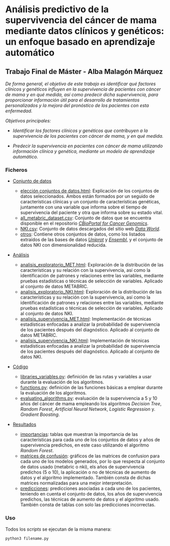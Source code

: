 # Análisis predictivo de la supervivencia del cáncer de mama mediante datos clínicos y genéticos: un enfoque basado en aprendizaje automático

## Trabajo Final de Máster - Alba Malagón Márquez


_De forma general, el objetivo de este trabajo es identificar qué factores clínicos y genéticos influyen en la supervivencia de pacientes con cáncer de mama y en qué medida, así como predecir dicha supervivencia, para proporcionar información útil para el desarrollo de tratamientos personalizados y la mejora del pronóstico de los pacientes con esta enfermedad._

_Objetivos principales:_

- _Identificar los factores clínicos y genéticos que contribuyen a la supervivencia de los pacientes con cáncer de mama, y en qué medida._

- _Predecir la supervivencia en pacientes con cáncer de mama utilizando información clínica y genética, mediante un modelo de aprendizaje automático._

### Ficheros

- [Conjunto de datos](https://github.com/albamalagon/TFM/blob/main/conjunto%20de%20datos/elecci%C3%B3n%20conjuntos%20de%20datos.html)
  - [elección conjuntos de datos.html](https://github.com/albamalagon/TFM/blob/main/conjunto%20de%20datos/conjuntos%20de%20datos.html): Explicación de los conjuntos de datos seleccionados. Ambos están formados por un seguido de características clínicas y un conjunto de características genéticas, juntamente con una variable que informa sobre el tiempo de supervivencia del paciente y otra que informa sobre su estado vital.
  - [all_metabric_dataset.csv](https://github.com/albamalagon/TFM/blob/main/conjunto%20de%20datos/all_metabric_dataset.csv): Conjunto de datos que se encuentra disponible en el repositorio [_CBioPortal for Cancer Genomics_](https://www.cbioportal.org/).
  - [NKI.csv](https://github.com/albamalagon/TFM/blob/main/conjunto%20de%20datos/NKI.csv): Conjunto de datos descargados del sitio web [_Data World_](https://data.world/deviramanan2016/nki-breast-cancer-data).
  - [otros](https://github.com/albamalagon/TFM/tree/main/conjunto%20de%20datos/otros): Contiene otros conjuntos de datos, como los listados extraídos de las bases de datos [_Uniprot_](https://www.uniprot.org/) y [_Ensembl_](https://useast.ensembl.org/index.html), y el conjunto de datos NKI con dimensionalidad reducida.

- [Análisis](https://github.com/albamalagon/TFM/tree/main/ana%CC%81lisis)
  - [analisis_exploratorio_MET.html](https://github.com/albamalagon/TFM/blob/main/ana%CC%81lisis/analisis_exploratorio_MET.html): Exploración de la distribución de las características y su relación con la supervivencia, así como la identificación de patrones y relaciones entre las variables, mediante pruebas estadísticas o técnicas de selección de variables. Aplicado al conjunto de datos METABRIC.
  - [analisis_exploratorio_NKI.html](https://github.com/albamalagon/TFM/blob/main/ana%CC%81lisis/analisis_exploratorio_NKI.html): Exploración de la distribución de las características y su relación con la supervivencia, así como la identificación de patrones y relaciones entre las variables, mediante pruebas estadísticas o técnicas de selección de variables. Aplicado al conjunto de datos NKI.
  - [analisis_supervivencia_MET.html](https://github.com/albamalagon/TFM/blob/main/ana%CC%81lisis/analisis_supervivencia_MET.html): Implementación de técnicas estadísticas enfocadas a analizar la probabilidad de supervivencia de los pacientes después del diagnóstico. Aplicado al conjunto de datos METABRIC.
  - [analisis_supervivencia_NKI.html](https://github.com/albamalagon/TFM/blob/main/ana%CC%81lisis/analisis_supervivencia_NKI.html): Implementación de técnicas estadísticas enfocadas a analizar la probabilidad de supervivencia de los pacientes después del diagnóstico. Aplicado al conjunto de datos NKI.

- [Código](https://github.com/albamalagon/TFM/tree/main/c%C3%B3digo)
  - [libraries_variables.py](https://github.com/albamalagon/TFM/blob/main/c%C3%B3digo/libraries_variables.py): definición de las rutas y variables a usar durante la evaluación de los algoritmos.
  - [functions.py](https://github.com/albamalagon/TFM/blob/main/c%C3%B3digo/functions.py): definición de las funciones básicas a emplear durante la evaluación de los algoritmos.
  - [evaluating_algorithms.py](https://github.com/albamalagon/TFM/blob/main/c%C3%B3digo/evaluating_algorithms.py): evaluación de la supervivencia a 5 y 10 años del cáncer de mama empleando los algoritmos _Decision Tree_, _Random Forest_, _Artificial Neural Network_, _Logistic Regression_ y. _Gradient Boosting_.

- [Resultados](https://github.com/albamalagon/TFM/tree/main/resultados)
  - [importancias](https://github.com/albamalagon/TFM/tree/main/resultados/importancias): tablas que muestran la importancia de las características para cada uno de los conjuntos de datos y años de supervivencia predichos, en este caso utilizando el algoritmo _Random Forest_. 
  - [matrices de confusión](https://github.com/albamalagon/TFM/tree/main/resultados/matrices%20de%20confusio%CC%81n): gráficos de las matrices de confusion para cada uno de los modelos generados, por lo que respecta al conjunto de datos usado (metabric o nki), els años de supervivencia predichos (5 o 10), la aplicación o no de técnicas de aumento de datos y el algoritmo implementado. También consta de dichas matrices normalizadas para una mejor interpretación.
  - [predicciones](https://github.com/albamalagon/TFM/tree/main/resultados/predicciones): predicciones asociadas a cada uno de los pacientes, teniendo en cuenta el conjunto de datos, los años de supervivencia predichos, las técnicas de aumento de datos y el algoritmo usado. También consta de tablas con solo las predicciones incorrectas.





### Uso

Todos los _scripts_ se ejecutan de la misma manera:
```
python3 filename.py
```
